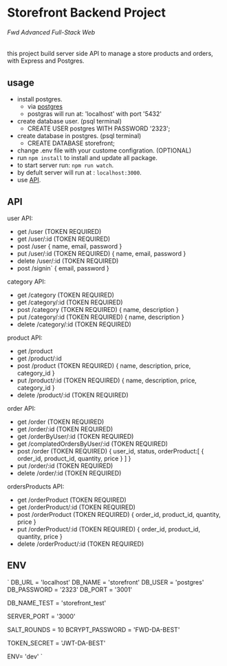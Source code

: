# Storefront Backend Project
###### Fwd Advanced Full-Stack Web

this project build server side API to manage a store products and orders,
with Express and Postgres.

## usage 

- install postgres.
    - via [postgres](https://www.postgresql.org/download/)
    - postgras will run at: 'localhost' with port '5432'
- create database user. (psql terminal)
    - CREATE USER postgres WITH PASSWORD '2323';
- create database in postgres. (psql terminal)
    - CREATE DATABASE  storefront;
- change .env file with your custome configration. (OPTIONAL)
- run `npm install` to install and update all package.
- to start server run: `npm run watch`.
- by defult server will run at : `localhost:3000`.
- use [API](#api).

## API

user API:
- get /user             (TOKEN REQUIRED)
- get /user/:id         (TOKEN REQUIRED)
- post /user
    {
      name,
      email,
      password
    }
- put /user/:id         (TOKEN REQUIRED)
    {
      name,
      email,
      password
    }
- delete /user/:id      (TOKEN REQUIRED)
- post /signin`
     {
      email,
      password
    }

category API:
-  get /category        (TOKEN REQUIRED)
-  get /category/:id    (TOKEN REQUIRED)
-  post /category       (TOKEN REQUIRED)
    {
      name,
      description
    }
-  put /category/:id    (TOKEN REQUIRED)
    {
      name,
      description
    }
-  delete /category/:id (TOKEN REQUIRED)

product API:
-  get /product         
-  get /product/:id     
-  post /product        (TOKEN REQUIRED)
    {
        name,
        description,
        price,
        category_id
    }
-  put /product/:id     (TOKEN REQUIRED)
    {
        name,
        description,
        price,
        category_id
    }
-  delete /product/:id  (TOKEN REQUIRED)

order API:
-   get /order          (TOKEN REQUIRED)
-   get /order/:id      (TOKEN REQUIRED)
-   get /orderByUser/:id      (TOKEN REQUIRED)
-   get /complatedOrdersByUser/:id   (TOKEN REQUIRED)
-   post /order         (TOKEN REQUIRED)
    {
        user_id,
        status,
        orderProduct:[
            {   
                 order_id,
                product_id,
                quantity,
                price
            }
        ]
    }   
- put /order/:id        (TOKEN REQUIRED)
- delete /order/:id     (TOKEN REQUIRED)

ordersProducts API:
- get /orderProduct     (TOKEN REQUIRED)
- get /orderProduct/:id (TOKEN REQUIRED)
- post /orderProduct    (TOKEN REQUIRED)
    {
      order_id,
      product_id,
      quantity,
      price
    }
- put /orderProduct/:id (TOKEN REQUIRED)
    {
      order_id,
      product_id,
      quantity,
      price
    }
- delete /orderProduct/:id  (TOKEN REQUIRED)

## ENV 
`
DB_URL = 'localhost'
DB_NAME = 'storefront'
DB_USER = 'postgres'
DB_PASSWORD = '2323'
DB_PORT = '3001'

DB_NAME_TEST = 'storefront_test'

SERVER_PORT = '3000'

SALT_ROUNDS = 10
BCRYPT_PASSWORD = 'FWD-DA-BEST'


TOKEN_SECRET = 'JWT-DA-BEST'

ENV= 'dev'
`